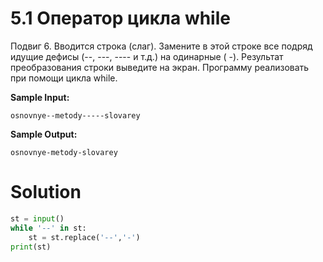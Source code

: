 # 5.1 Оператор цикла while

Подвиг 6. Вводится строка (слаг). Замените в этой строке все подряд идущие дефисы (--, ---, ---- и т.д.) на одинарные (
-). Результат преобразования строки выведите на экран. Программу реализовать при помощи цикла while.

**Sample Input:**

```
osnovnye--metody-----slovarey
```

**Sample Output:**

```
osnovnye-metody-slovarey
```

# Solution

```python
st = input()
while '--' in st:
    st = st.replace('--','-')
print(st)
```